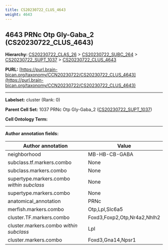 ```yaml
---
title: CS20230722_CLUS_4643
weight: 4643
---
```

## 4643 PRNc Otp Gly-Gaba_2 (CS20230722_CLUS_4643)
<b>Hierarchy: </b>
[CS20230722_CLAS_26](../CS20230722_CLAS_26) >
[CS20230722_SUBC_264](../CS20230722_SUBC_264) >
[CS20230722_SUPT_1037](../CS20230722_SUPT_1037) >
[CS20230722_CLUS_4643](../CS20230722_CLUS_4643)

**PURL:** [https://purl.brain-bican.org/taxonomy/CCN20230722/CS20230722_CLUS_4643](https://purl.brain-bican.org/taxonomy/CCN20230722/CS20230722_CLUS_4643)

---


**Labelset:** cluster (Rank: 0)

**Parent Cell Set:** 1037 PRNc Otp Gly-Gaba_2 ([CS20230722_SUPT_1037](../CS20230722_SUPT_1037))



**Cell Ontology Term:** 

[MARKER GENES.]: #


---

[TRANSFERRED ANNOTATIONS.]: #


[AUTHOR ANNOTATION FIELDS.]: #


**Author annotation fields:**

| Author annotation | Value |
|-------------------|-------|
|neighborhood|MB-HB-CB-GABA|
|subclass.tf.markers.combo|None|
|subclass.markers.combo|None|
|supertype.markers.combo _within subclass_|None|
|supertype.markers.combo|None|
|anatomical_annotation|PRNc|
|merfish.markers.combo|Otp,Lpl,Slc6a5|
|cluster.TF.markers.combo|Foxd3,Foxp2,Otp,Nr4a2,Nhlh2|
|cluster.markers.combo _within subclass_|Lpl|
|cluster.markers.combo|Foxd3,Gna14,Npsr1|
